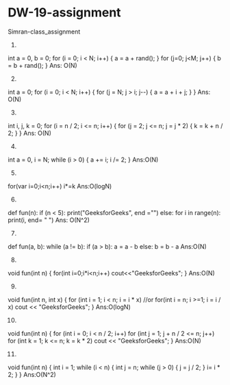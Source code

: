 # DW-19-assignment
Simran-class_assignment

1.
int a = 0, b = 0;
for (i = 0; i < N; i++) {
a = a + rand();
} 
for (j=0; j<M; j++) {
  b = b + rand();
}
Ans: O(N)


2.
int a = 0;
for (i = 0; i < N; i++) {
for (j = N; j > i; j--) {
a = a + i + j;
}
}
Ans: O(N)


3.
int i, j, k = 0;
for (i = n / 2; i <= n; i++) {
for (j = 2; j <= n; j = j * 2) {
k = k + n / 2;
}
}
Ans: O(N)


4.
int a = 0, i = N;
while (i > 0) {
a += i;
i /= 2;
}
Ans:O(N)


5.
for(var i=0;i<n;i++)
i*=k
Ans:O(logN)


6.
def fun(n):
if (n < 5):
print("GeeksforGeeks", end ="")
else:
for i in range(n):
print(i, end= " ")
Ans: O(N^2)


7.
def fun(a, b):
while (a != b):
if (a > b):
a = a - b
else:
b = b - a
Ans:O(N)


8.
void fun(int n)
{ for(int i=0;i*i<n;i++)
cout<<"GeeksforGeeks";
}
Ans:O(N)


9.
void fun(int n, int x)
{
for (int i = 1; i < n; i = i * x) //or for(int i = n; i >=1; i = i / x)
cout << "GeeksforGeeks";
}
Ans:O(logN)


10.
void fun(int n)
{
for (int i = 0; i < n / 2; i++)
for (int j = 1; j + n / 2 <= n; j++)
for (int k = 1; k <= n; k = k * 2)
cout << "GeeksforGeeks";
}
Ans:O(N)


11.
void fun(int n)
{
int i = 1;
while (i < n) {
int j = n;
while (j > 0) {
j = j / 2;
}
i= i * 2;
}
}
Ans:O(N^2)
